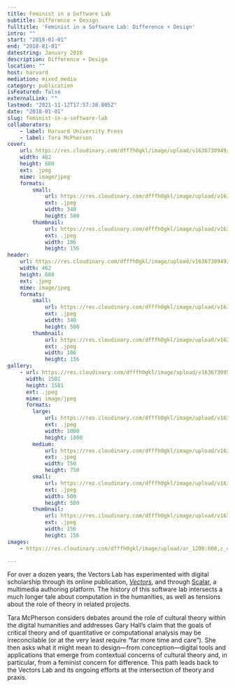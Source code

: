 ```yaml
---
title: Feminist in a Software Lab
subtitle: Difference + Design
fulltitle: 'Feminist in a Software Lab: Difference + Design'
intro: ""
start: "2018-01-01"
end: "2018-01-01"
datestring: January 2018
description: Difference + Design
location: ""
host: harvard
mediation: mixed_media
category: publication
isFeatured: false
externalLink: ""
lastmod: "2021-11-12T17:57:38.805Z"
date: "2018-01-01"
slug: feminist-in-a-software-lab
collaborators:
    - label: Harvard University Press
    - label: Tara McPherson
cover:
    url: https://res.cloudinary.com/dfffh0gkl/image/upload/v1636730949/feminist1_4524f5f121.jpg
    width: 462
    height: 680
    ext: .jpeg
    mime: image/jpeg
    formats:
        small:
            url: https://res.cloudinary.com/dfffh0gkl/image/upload/v1636730950/small_feminist1_4524f5f121.jpg
            ext: .jpeg
            width: 340
            height: 500
        thumbnail:
            url: https://res.cloudinary.com/dfffh0gkl/image/upload/v1636730949/thumbnail_feminist1_4524f5f121.jpg
            ext: .jpeg
            width: 106
            height: 156
header:
    url: https://res.cloudinary.com/dfffh0gkl/image/upload/v1636730949/feminist1_4524f5f121.jpg
    width: 462
    height: 680
    ext: .jpeg
    mime: image/jpeg
    formats:
        small:
            url: https://res.cloudinary.com/dfffh0gkl/image/upload/v1636730950/small_feminist1_4524f5f121.jpg
            ext: .jpeg
            width: 340
            height: 500
        thumbnail:
            url: https://res.cloudinary.com/dfffh0gkl/image/upload/v1636730949/thumbnail_feminist1_4524f5f121.jpg
            ext: .jpeg
            width: 106
            height: 156
gallery:
    - url: https://res.cloudinary.com/dfffh0gkl/image/upload/v1636730950/feminist2_c26c373415.jpg
      width: 1501
      height: 1501
      ext: .jpeg
      mime: image/jpeg
      formats:
        large:
            url: https://res.cloudinary.com/dfffh0gkl/image/upload/v1636730950/large_feminist2_c26c373415.jpg
            ext: .jpeg
            width: 1000
            height: 1000
        medium:
            url: https://res.cloudinary.com/dfffh0gkl/image/upload/v1636730951/medium_feminist2_c26c373415.jpg
            ext: .jpeg
            width: 750
            height: 750
        small:
            url: https://res.cloudinary.com/dfffh0gkl/image/upload/v1636730951/small_feminist2_c26c373415.jpg
            ext: .jpeg
            width: 500
            height: 500
        thumbnail:
            url: https://res.cloudinary.com/dfffh0gkl/image/upload/v1636730950/thumbnail_feminist2_c26c373415.jpg
            ext: .jpeg
            width: 156
            height: 156
images:
    - https://res.cloudinary.com/dfffh0gkl/image/upload/ar_1200:600,c_crop/c_limit,h_1200,w_600/v1636730949/feminist1_4524f5f121.jpg

---
```

For over a dozen years, the Vectors Lab has experimented with digital scholarship through its online publication, *[Vectors](http://vectorsjournal.org/issues/index.php?issue=7)*, and through [Scalar](http://scalar.usc.edu/scalar/), a multimedia authoring platform. The history of this software lab intersects a much longer tale about computation in the humanities, as well as tensions about the role of theory in related projects.

Tara McPherson considers debates around the role of cultural theory within the digital humanities and addresses Gary Hall’s claim that the goals of critical theory and of quantitative or computational analysis may be irreconcilable (or at the very least require “far more time and care”). She then asks what it might mean to design—from conception—digital tools and applications that emerge from contextual concerns of cultural theory and, in particular, from a feminist concern for difference. This path leads back to the Vectors Lab and its ongoing efforts at the intersection of theory and praxis.